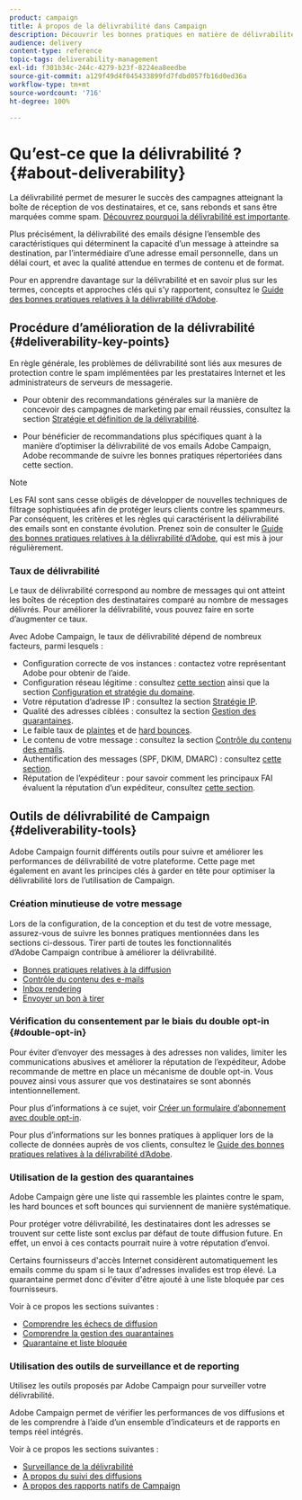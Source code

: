 ```yaml
---
product: campaign
title: À propos de la délivrabilité dans Campaign 
description: Découvrir les bonnes pratiques en matière de délivrabilité
audience: delivery
content-type: reference
topic-tags: deliverability-management
exl-id: f301b34c-244c-4279-b23f-8224ea8eedbe
source-git-commit: a129f49d4f045433899fd7fdbd057fb16d0ed36a
workflow-type: tm+mt
source-wordcount: '716'
ht-degree: 100%

---
```


# Qu’est-ce que la délivrabilité ?{#about-deliverability}

La délivrabilité permet de mesurer le succès des campagnes atteignant la boîte de réception de vos destinataires, et ce, sans rebonds et sans être marquées comme spam. [Découvrez pourquoi la délivrabilité est importante](https://experienceleague.adobe.com/docs/deliverability-learn/deliverability-best-practice-guide/deliverability-strategy-and-definition.html?lang=fr#why-deliverability-matters).

Plus précisément, la délivrabilité des emails désigne l’ensemble des caractéristiques qui déterminent la capacité d’un message à atteindre sa destination, par l’intermédiaire d’une adresse email personnelle, dans un délai court, et avec la qualité attendue en termes de contenu et de format.

Pour en apprendre davantage sur la délivrabilité et en savoir plus sur les termes, concepts et approches clés qui s’y rapportent, consultez le [Guide des bonnes pratiques relatives à la délivrabilité d’Adobe](https://experienceleague.adobe.com/docs/deliverability-learn/deliverability-best-practice-guide/introduction.html?lang=fr).

## Procédure d’amélioration de la délivrabilité {#deliverability-key-points}

En règle générale, les problèmes de délivrabilité sont liés aux mesures de protection contre le spam implémentées par les prestataires Internet et les administrateurs de serveurs de messagerie.

* Pour obtenir des recommandations générales sur la manière de concevoir des campagnes de marketing par email réussies, consultez la section [Stratégie et définition de la délivrabilité](https://experienceleague.adobe.com/docs/deliverability-learn/deliverability-best-practice-guide/deliverability-strategy-and-definition.html?lang=fr).

* Pour bénéficier de recommandations plus spécifiques quant à la manière d’optimiser la délivrabilité de vos emails Adobe Campaign, Adobe recommande de suivre les bonnes pratiques répertoriées dans cette section.

>[!NOTE]
>
>Les FAI sont sans cesse obligés de développer de nouvelles techniques de filtrage sophistiquées afin de protéger leurs clients contre les spammeurs. Par conséquent, les critères et les règles qui caractérisent la délivrabilité des emails sont en constante évolution. Prenez soin de consulter le [Guide des bonnes pratiques relatives à la délivrabilité d’Adobe](https://experienceleague.adobe.com/docs/deliverability-learn/deliverability-best-practice-guide/introduction.html), qui est mis à jour régulièrement.

### Taux de délivrabilité

Le taux de délivrabilité correspond au nombre de messages qui ont atteint les boîtes de réception des destinataires comparé au nombre de messages délivrés. Pour améliorer la délivrabilité, vous pouvez faire en sorte d’augmenter ce taux.

Avec Adobe Campaign, le taux de délivrabilité dépend de nombreux facteurs, parmi lesquels :

* Configuration correcte de vos instances : contactez votre représentant Adobe pour obtenir de l’aide.
* Configuration réseau légitime : consultez [cette section](optimize-delivery.md#network-config) ainsi que la section [Configuration et stratégie du domaine](https://experienceleague.adobe.com/docs/deliverability-learn/deliverability-best-practice-guide/transition-process/infrastructure.html?lang=fr#domain-setup-and-strategy).
* Votre réputation d’adresse IP : consultez la section [Stratégie IP](https://experienceleague.adobe.com/docs/deliverability-learn/deliverability-best-practice-guide/transition-process/infrastructure.html?lang=fr#ip-strategy).
* Qualité des adresses ciblées : consultez la section [Gestion des quarantaines](optimize-delivery.md#quarantine-management).
* Le faible taux de [plaintes](https://experienceleague.adobe.com/docs/deliverability-learn/deliverability-best-practice-guide/metrics-for-deliverability/complaints.html?lang=fr) et de [hard bounces](https://experienceleague.adobe.com/docs/deliverability-learn/deliverability-best-practice-guide/metrics-for-deliverability/bounces.html?lang=fr#hard-bounces).
* Le contenu de votre message : consultez la section [Contrôle du contenu des emails](control-message-content.md).
* Authentification des messages (SPF, DKIM, DMARC) : consultez [cette section](https://experienceleague.adobe.com/docs/deliverability-learn/deliverability-best-practice-guide/transition-process/infrastructure.html?lang=fr#authentication).
* Réputation de l’expéditeur : pour savoir comment les principaux FAI évaluent la réputation d’un expéditeur, consultez [cette section](https://experienceleague.adobe.com/docs/deliverability-learn/deliverability-best-practice-guide/internet-service-provider-specifics/overview.html?lang=fr).

## Outils de délivrabilité de Campaign {#deliverability-tools}

<!--Adobe Campaign provides a number of tools designed to ensure optimal deliverability.-->
Adobe Campaign fournit différents outils pour suivre et améliorer les performances de délivrabilité de votre plateforme. Cette page met également en avant les principes clés à garder en tête pour optimiser la délivrabilité lors de l’utilisation de Campaign.

### Création minutieuse de votre message

Lors de la configuration, de la conception et du test de votre message, assurez-vous de suivre les bonnes pratiques mentionnées dans les sections ci-dessous. Tirer parti de toutes les fonctionnalités d’Adobe Campaign contribue à améliorer la délivrabilité.

* [Bonnes pratiques relatives à la diffusion](delivery-best-practices.md)
* [Contrôle du contenu des e-mails](control-message-content.md)
* [Inbox rendering](inbox-rendering.md)
* [Envoyer un bon à tirer](steps-validating-the-delivery.md#sending-a-proof)

### Vérification du consentement par le biais du double opt-in {#double-opt-in}

Pour éviter d’envoyer des messages à des adresses non valides, limiter les communications abusives et améliorer la réputation de l’expéditeur, Adobe recommande de mettre en place un mécanisme de double opt-in. Vous pouvez ainsi vous assurer que vos destinataires se sont abonnés intentionnellement.

Pour plus d’informations à ce sujet, voir [Créer un formulaire d’abonnement avec double opt-in](../../web/using/use-cases--web-forms.md#create-a-subscription--form-with-double-opt-in).

Pour plus d’informations sur les bonnes pratiques à appliquer lors de la collecte de données auprès de vos clients, consultez le [Guide des bonnes pratiques relatives à la délivrabilité d’Adobe](https://experienceleague.adobe.com/docs/deliverability-learn/deliverability-best-practice-guide/first-impressions/address-collection-and-list-growth.html?lang=fr#data-quality-and-hygiene).

### Utilisation de la gestion des quarantaines

Adobe Campaign gère une liste qui rassemble les plaintes contre le spam, les hard bounces et soft bounces qui surviennent de manière systématique.

Pour protéger votre délivrabilité, les destinataires dont les adresses se trouvent sur cette liste sont exclus par défaut de toute diffusion future. En effet, un envoi à ces contacts pourrait nuire à votre réputation d’envoi.

Certains fournisseurs d&#39;accès Internet considèrent automatiquement les emails comme du spam si le taux d&#39;adresses invalides est trop élevé. La quarantaine permet donc d&#39;éviter d&#39;être ajouté à une liste bloquée par ces fournisseurs.

Voir à ce propos les sections suivantes :

* [Comprendre les échecs de diffusion](understanding-delivery-failures.md)
* [Comprendre la gestion des quarantaines](understanding-quarantine-management.md)
* [Quarantaine et liste bloquée](understanding-quarantine-management.md#quarantine-vs-denylist)

### Utilisation des outils de surveillance et de reporting

Utilisez les outils proposés par Adobe Campaign pour surveiller votre délivrabilité.

Adobe Campaign permet de vérifier les performances de vos diffusions et de les comprendre à l’aide d’un ensemble d’indicateurs et de rapports en temps réel intégrés.

Voir à ce propos les sections suivantes :

* [Surveillance de la délivrabilité](monitoring-deliverability.md)
* [A propos du suivi des diffusions](about-delivery-monitoring.md)
* [A propos des rapports natifs de Campaign](../../reporting/using/about-campaign-built-in-reports.md)

<!--TO REMOVE
## Background {#background}

Email deliverability presents a major challenge to marketers - whether they're sending a few thousand messages or several billion. One in five messages never reach the inbox, or their intended recipient.

Once relegated as a "technical issue" for the IT department, email deliverability continues to move higher on the marketing agenda. That's because savvy marketers recognize that although many of its elements are technical in nature, deliverability is ultimately a business issue with significant revenue implications.

Consider the email marketing funnel. Deliverability determines the number of messages received, which in turn impacts each subsequent stage of the funnel. Fewer emails received results in fewer opens, fewer clicks, and fewer conversions. **For companies with a large database, the difference between average and great deliverability could literally mean hundreds of thousands to millions of dollars in revenues.**

![](assets/deliverability_overview_1.png)

By settling for average (80%) deliverability, marketers are leaving significant conversions - and dollars - on the table.

What exactly is email deliverability? And how can marketers improve deliverability rates to widen the mouth of the funnel and squeeze more results from their email campaigns?

Email deliverability refers to the set of characteristics that determine a message's ability to reach its destination, via a personal e-mail address, within a short time, and with the expected quality in terms of content and format. These characteristics fall into four main categories: data quality, message and content, sending infrastructure, and reputation. Together, they form the foundation of a successful email deliverability program. This overview outlines the four fundamentals of email deliverability success and offers best practices for reaching the inbox and driving greater revenues from email marketing programs.

![](assets/deliverability_overview_2.png)-->
